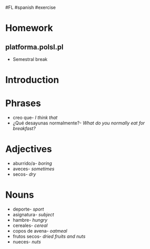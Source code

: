 #FL #spanish #exercise 

# Homework
## platforma.polsl.pl
- Semestral break

# Introduction

# Phrases
- creo que- *I think that*
- ¿Qué desayunas normalmente?- *What do you normally eat for breakfast?*

# Adjectives
- aburrido/a- *boring*
- aveces- *sometimes*
- secos- *dry*

# Nouns
- deporte- *sport*
- asignatura- *subject*
- hambre- *hungry*
- cereales- *cereal*
- copos de avena- *oatmeal*
- frutos secos- *dried fruits and nuts*
- nueces- *nuts*